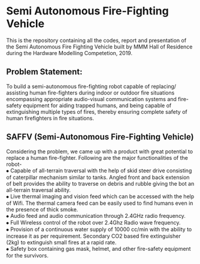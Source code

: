 # Semi Autonomous Fire-Fighting Vehicle
This is the repository containing all the codes, report and presentation of the Semi Autonomous Fire Fighting Vehicle built by MMM Hall of Residence during the Hardware Modelling Competetion, 2019.

## Problem Statement: 
To build a semi-autonomous fire-fighting robot capable of replacing/ assisting human fire-fighters during indoor or outdoor fire situations encompassing appropriate audio-visual communication systems and fire-safety equipment for aiding trapped humans, and being capable of extinguishing multiple types of fires, thereby ensuring complete safety of human firefighters in fire situations.

## SAFFV (Semi-Autonomous Fire-Fighting Vehicle)
Considering the problem, we came up with a product with great potential to replace a human fire-fighter. Following are the major functionalities of the robot-  
⦁	Capable of all-terrain traversal with the help of skid steer drive consisting of caterpillar mechanism similar to tanks. Angled front and back extension of belt provides the ability to traverse on debris and rubble giving the bot an all-terrain traversal ability.  
⦁	Live thermal imaging and vision feed which can be accessed with the help of Wifi. The thermal camera feed can be easily used to find humans even in the presence of thick smoke.  
⦁	Audio feed and audio communication through 2.4GHz radio frequency.  
⦁	Full Wireless control of the robot over 2.4Ghz Radio wave frequency.  
⦁	Provision of a continuous water supply of 10000 cc/min with the ability to increase it as per requirement. Secondary CO2 based fire extinguisher (2kg) to extinguish small fires at a rapid rate.  
⦁	Safety box containing gas mask, helmet, and other fire-safety equipment for the survivors.  

